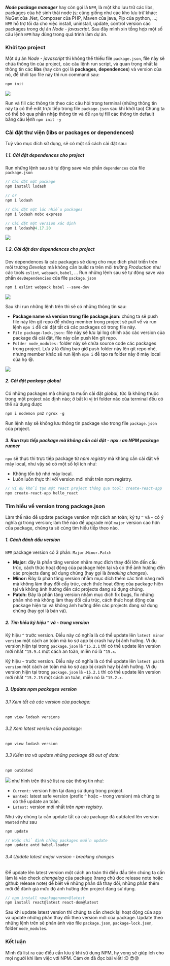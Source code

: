 ***Node package manager*** hay còn gọi là `NPM`, là một kho lưu trữ các libs, packages của hệ sinh thái node js; cũng giống như các kho lưu trữ khác: NuGet của .Net, Composer của PHP, Maven của java, Pip của python, ...; `NPM` hỗ trợ tối đa cho việc install, uninstall, update, control version các packages trong dự án *Node - javascript*. Sau đây mình xin tổng hợp một số câu lệnh `NPM` hay dùng trong quá trình làm dự án.

### Khởi tạo project 
Một dự án *Node - javascript* thì không thể thiếu file `package.json`, file này sẽ chứa thông tin của project, các câu lệnh run script, và quan trọng nhất là thông tin các **libs** (hay còn gọi là **packages**, **dependences**) và version của nó, để khởi tạo file này thì run command sau:
```js
npm init
```
![](https://images.viblo.asia/baf8e73a-ca2c-4f70-a3ed-ecdb2180f8ce.png)

 Run và fill các thông tin theo các câu hỏi trong terminal (những thông tin này ta có thể edit trực tiếp trong file `package.json` sau khi khởi tạo)
 Chúng ta có thể bỏ qua phần nhập thông tin và để `npm` tự fill các thông tin default bằng câu lệnh `npm init -y`
 
 ### Cài đặt thư viện (libs or packages or dependences)
 Tuỳ vào mục đích sử dụng, sẽ có một số cách cài đặt sau:

##### 1.1. Cài đặt dependences cho project
Run những lệnh sau sẽ tự động save vào phần `dependences` của file `package.json`
```js
// Cài đặt một package
npm install lodash

// or
npm i lodash

// Cài đặt một lúc nhiều packages
npm i lodash mobx express

// Cài đặt một version xác định
npm i lodash@4.17.20
```
![](https://images.viblo.asia/031b6556-ae9f-4a12-85e3-617c94d11693.png)

##### 1.2. Cài đặt dev dependences cho project
Dev dependences là các packages sẽ dùng cho mục đích phát triển trên môi trường *Develop* mà không cần build ra trên môi trường *Production* như các tools `eslint`, `webpack`, `babel`, ...
Run những lệnh sau sẽ tự động save vào phần `devDependencies` của file `package.json`
```js
npm i eslint webpack babel --save-dev
```
![](https://images.viblo.asia/6f010788-b1f9-456f-bba6-8414220f68bd.png)

Sau khi run những lệnh trên thì sẽ có những thông tin sau:
* **Package name và version trong file package.json:** chúng ta sẽ push file này lên git repo để những member trong project sẽ pull về và run lệnh `npm i` để cài đặt tất cả các packages có trong file này.
* `File package-lock.json:` file này sẽ lưu lại log chính xác các version của package đã cài đặt, file này cần push lên git repo.
* `Folder node_modules:` folder này sẽ chứa source code các packages trong project. Lưu ý là đừng bao giờ push folder này lên git repo nhé, nhưng member khác sẽ run lệnh `npm i` để tạo ra folder này ở máy local của họ :laughing:.

![](https://images.viblo.asia/d58b1c19-2164-44e5-abe8-af7b584041c2.png)

##### 2. Cài đặt package global
Có những packages mà chúng ta muốn cài đặt *global*, tức là không thuộc trong một project xác định nào; ở bất kì vị trí folder nào của terminal đều có thể sử dụng được
```js
npm i nodemon pm2 ngrox -g
```
Run lệnh này sẽ không lưu thông tin package vào trong file `package.json` của project.


##### 3. Run trực tiếp package mà không cần cài đặt  - npx : an NPM package runner
`npx` sẽ thực thi trực tiếp package từ *npm registry* mà không cần cài đặt về máy local, như vậy sẽ có một số lợi ích như:
* Không tốn bộ nhớ máy local.
* Luôn luôn thực thi với version mới nhất trên npm registry.

```js
// Ví dụ khởi tạo một react project thông qua tool: create-react-app
npx create-react-app hello_react
```

### Tìm hiểu về version trong package.json
Làm thế nào để update package version một cách an toàn; ký tự `^` và `~` có ý nghĩa gì trong version; làm thế nào để upgrade một `major` version cao hơn của package, chúng ta sẽ cùng tìm hiểu tiếp theo nào.

##### 1. Cách đánh dấu version
`NPM` package version có 3 phần: `Major.Minor.Patch`
* **Major:** đây là phần tăng version nhằm mục đích thay đổi lớn đến cấu trúc, cách thức hoạt động của package hiện tại và có thể ảnh hưởng đến các projects đang sử dụng chúng (hay gọi là *breaking changes*).
* **Minor:** Đây là phần tăng version nhằm mục đích thêm các tính năng mới mà không làm thay đổi cấu trúc, cách thức hoạt động của package hiện tại và không ảnh hưởng đến các projects đang sử dụng chúng.
* **Patch:** Đây là phần tăng version nhằm mục đích fix bugs, fix những phần nhỏ mà không làm thay đổi cấu trúc, cách thức hoạt động của package hiện tại và không ảnh hưởng đến các projects đang sử dụng chúng (hay gọi là bản vá).

##### 2. Tìm hiểu ký hiệu `^` và `~` trong version
Ký hiệu `^` trước version. Điều này có nghĩa là có thể update lên `latest minor version` một cách an toàn mà ko sợ app bị crash hay bị ảnh hưởng. Ví dụ version hiện tại trong `package.json` là `^15.2.1` thì có thể update lên version mới nhất `^15.9.4` một cách an toàn, miễn nó là `^15.x`.

Ký hiệu `~` trước version. Điều này có nghĩa là có thể update lên `latest pacth version` một cách an toàn mà ko sợ app bị crash hay bị ảnh hưởng. Ví dụ version hiện tại trong `package.json` là `~15.2.1` thì có thể update lên version mới nhất `^15.2.15` một cách an toàn, miễn nó là `^15.2.x`.

##### 3. Update npm packages version
###### 3.1 Xem tất cả các version của package:
```js
npm view lodash versions
```

###### 3.2 Xem latest version của package:
```js
npm view lodash version
```

###### 3.3 Kiểm tra và update những package đã out of date:
```js
npm outdated
```
![](https://images.viblo.asia/7fca1e23-c0f7-4dee-b55c-b10c15f75dc9.png)
như hình trên thì sẽ list ra các thông tin như:
* `Current:` version hiện tại đang sử dụng trong project.
* `Wanted:` latest safe version (prefix `^` hoặc `~` trong version) mà chúng ta có thể update an toàn.
* `Latest:` version mới nhất trên *npm registry*.

Như vậy chúng ta cần update tất cả các package đã outdated lên version `Wanted` như sau
```js
npm update

// Hoặc chỉ định những packages muốn update
npm update antd babel-loader
```

###### 3.4  Update latest major version - breaking changes
Để update lên latest version một cách an toàn thì điều đầu tiên chúng ta cần làm là vào check *changelog* của package (trang chủ doc release note hoặc github release note) để biết về những phần đã thay đổi, những phần thêm mới để đánh giá mức độ ảnh hưởng đến project đang sử dụng.
```js
// npm install <packagename>@latest
npm install react@latest react-dom@latest
```
Sau khi update latest version thì chúng ta cần check lại hoạt động của app và update những phần thay đổi theo version mới của package. Update theo những lệnh trên sẽ phản ánh vào file `package.json`, `package-lock.json`, folder `node_modules`.

 ### Kết luận
 Mình đã list ra các điều cần lưu ý khi sử dụng NPM, hy vọng sẽ giúp ích cho mọi người khi làm việc với NPM. Cám ơn đã đọc bài viết!  :D :heart_eyes::stuck_out_tongue_winking_eye: